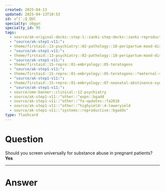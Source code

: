 ```yaml
---
created: 2025-04-13
updated: 2025-04-13T10:53
id: u^(`;Q_QUl
specialty: obgyn
specialty_id: 95
tags:
  - source/ak-original-decks::step-1::zanki-step-decks::zanki-reproductive::reproductive-physiology-+-anatomy/embryo
  - "source/ak-step1-v11:": 
  - theme/firstaid::13-psychiatry::02-pathology::18-peripartum-mood-disturbances
  - "source/ak-step1-v11:": 
  - theme/firstaid::13-psychiatry::02-pathology::18-peripartum-mood-disturbances::postpartum-substance-abuse
  - "source/ak-step1-v11:": 
  - theme/firstaid::15-repro::01-embryology::05-teratogens
  - "source/ak-step1-v11:": 
  - theme/firstaid::15-repro::01-embryology::05-teratogens::*maternal-substance-abuse
  - "source/ak-step1-v11:": 
  - theme/firstaid::15-repro::01-embryology::07-neonatal-abstinence-syndrome
  - "source/ak-step1-v11:": 
  - source/ome-banner::clinical::12-psychiatry
  - source/ak-step1-v11::^other::^expn::bgadd
  - source/ak-step1-v11::^other::^fa-updates::fa2018
  - source/ak-step1-v11::^other::^highyield::4-loweryield
  - source/ak-step1-v11::^systems::reproductive::bgadds"
type: flashcard
---
```


# Question
Should you screen universally for substance abuse in pregnant patients?   **Yes**

---

# Answer
